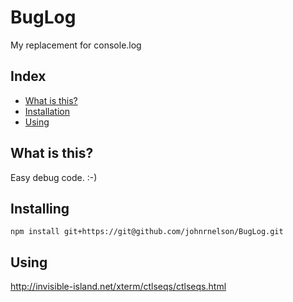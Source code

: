 # BugLog
My replacement for console.log
 

## Index
- [What is this?](#what-is-this)
- [Installation](#installing)
- [Using](#using)



## What is this?
Easy debug code. :-)



 
## Installing

    npm install git+https://git@github.com/johnrnelson/BugLog.git
 
 
 
## Using
http://invisible-island.net/xterm/ctlseqs/ctlseqs.html


   